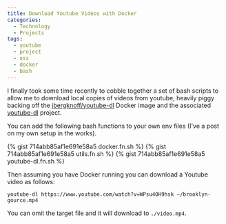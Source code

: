 ```yaml
---
title: Download Youtube Videos with Docker
categories:
  - Technology
  - Projects
tags:
  - youtube
  - project
  - oss
  - docker
  - bash
---
```

I finally took some time recently to cobble together a set of bash scripts to allow me to download local copies of videos from youtube, heavily piggy backing off the [jbergknoff/youtube-dl](https://hub.docker.com/r/jbergknoff/youtube-dl/) Docker image and the associated [youtube-dl](https://github.com/rg3/youtube-dl) project.

<script type="text/javascript" src="https://asciinema.org/a/e0y1g6y8xvmj9u93zwrldkqnb.js" id="asciicast-e0y1g6y8xvmj9u93zwrldkqnb" async></script>

You can add the following bash functions to your own env files (I've a post on my own setup in the works).

{% gist 714abb85af1e691e58a5 docker.fn.sh %}
{% gist 714abb85af1e691e58a5 utils.fn.sh %}
{% gist 714abb85af1e691e58a5 youtube-dl.fn.sh %}

Then assuming you have Docker running you can download a Youtube video as follows:

```
youtube-dl https://www.youtube.com/watch?v=WPsu4OH9hsk ~/brooklyn-gource.mp4
```

You can omit the target file and it will download to `./video.mp4`.
